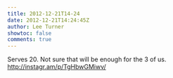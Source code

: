 ```yaml
---
title: 2012-12-21T14-24
date: 2012-12-21T14:24:45Z
author: Lee Turner
showtoc: false
comments: true
---
```


Serves 20. Not sure that will be enough for the 3 of us. http://instagr.am/p/TgHbwGMiwv/


